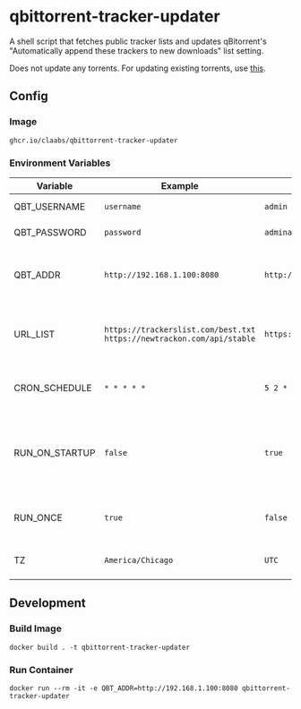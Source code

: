 # qbittorrent-tracker-updater

A shell script that fetches public tracker lists and updates qBitorrent's "Automatically append these trackers to new downloads" list setting.

Does not update any torrents. For updating existing torrents, use [this](https://github.com/Jorman/Scripts?tab=readme-ov-file#addqbittorrenttrackerssh).

## Config

### Image

`ghcr.io/claabs/qbittorrent-tracker-updater`

### Environment Variables

| Variable       | Example                                                               | Default                                                                           | Description                                                                  |
|----------------|-----------------------------------------------------------------------|-----------------------------------------------------------------------------------|------------------------------------------------------------------------------|
| QBT_USERNAME   | `username`                                                            | `admin`                                                                           | qBittorrent username                                                         |
| QBT_PASSWORD   | `password`                                                            | `adminadmin`                                                                      | qBittorrent password                                                         |
| QBT_ADDR       | `http://192.168.1.100:8080`                                           | `http://localhost:8080`                                                           | HTTP URL for the qBittorrent web UI, with port                               |
| URL_LIST       | `https://trackerslist.com/best.txt https://newtrackon.com/api/stable` | `https://raw.githubusercontent.com/ngosang/trackerslist/master/trackers_best.txt` | Space-separated list of tracker list URLs                                    |
| CRON_SCHEDULE  | `* * * * *`                                                           | `5 2 * * *`                                                                       | Cron schedule of when to run the job                                         |
| RUN_ON_STARTUP | `false`                                                               | `true`                                                                            | If true, runs the script immediately on startup, then schedules the cron job |
| RUN_ONCE       | `true`                                                                | `false`                                                                           | If true, does not schedule the cron job                                      |
| TZ             | `America/Chicago`                                                     | `UTC`                                                                             | Your timezone identifier                                                     |

## Development

### Build Image

`docker build . -t qbittorrent-tracker-updater`

### Run Container

`docker run --rm -it -e QBT_ADDR=http://192.168.1.100:8080 qbittorrent-tracker-updater`
